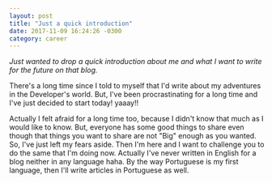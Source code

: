 ```yaml
---
layout: post
title: "Just a quick introduction"
date: 2017-11-09 16:24:26 -0300
category: career
---
```



*Just wanted to drop a quick introduction about me and what I want to write for the future on that blog.*

There's a long time since I told to myself that I'd write about my adventures in the Developer's world.
But, I've been procrastinating for a long time and I've just decided to start today! yaaay!!

Actually I felt afraid for a long time too, because I didn't know that much as I would like to know.
But, everyone has some good things to share even though that things you want to share are not "Big" enough as you wanted. So, I've just left my fears aside.
Then I'm here and I want to challenge you to do the same that I'm doing now. Actually I've never written in English for a blog neither in any language haha.
By the way Portuguese is my first language, then I'll write articles in Portuguese as well.
